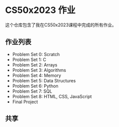 # CS50x2023 作业

这个仓库包含了我在CS50x2023课程中完成的所有作业。

## 作业列表

- Problem Set 0: Scratch
- Problem Set 1: C
- Problem Set 2: Arrays
- Problem Set 3: Algorithms
- Problem Set 4: Memory
- Problem Set 5: Data Structures
- Problem Set 6: Python
- Problem Set 7: SQL
- Problem Set 8: HTML, CSS, JavaScript
- Final Project

## 共享
